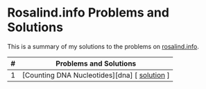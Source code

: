 # Rosalind.info Problems and Solutions

This is a summary of my solutions to the problems on [rosalind.info](https://www.rosalind.info). 

|  #  | Problems and Solutions 
|------------- | ------------- 
|  1 | [Counting DNA Nucleotides][dna] \[ [solution][dna_py] \]

<!-- &#x1f512;   for the lock -->
<!-- tiltle -->
[dna_link]: https://http://rosalind.info/problems/dna/

<!-- solution -->
[dna_py]: https://github.com/thongle91/ROSALIND/blob/master/stronghold/count_points_mutation.py
